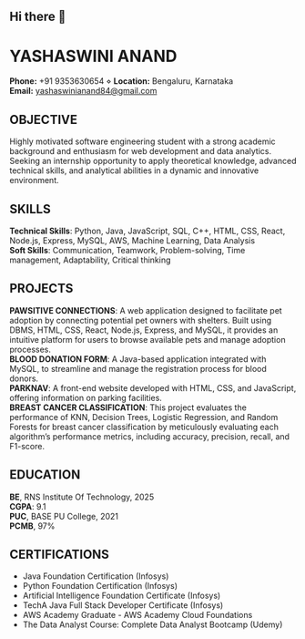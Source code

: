 ## Hi there 👋
# YASHASWINI ANAND
**Phone:** +91 9353630654 ⋄ **Location:** Bengaluru, Karnataka  
**Email:** yashaswinianand84@gmail.com 

## OBJECTIVE
Highly motivated software engineering student with a strong academic background and enthusiasm for web development and data analytics. Seeking an internship opportunity to apply theoretical knowledge, advanced technical skills, and analytical abilities in a dynamic and innovative environment.

## SKILLS
**Technical Skills**: Python, Java, JavaScript, SQL, C++, HTML, CSS, React, Node.js, Express, MySQL, AWS, Machine Learning, Data Analysis  
**Soft Skills**: Communication, Teamwork, Problem-solving, Time management, Adaptability, Critical thinking

## PROJECTS
**PAWSITIVE CONNECTIONS**: A web application designed to facilitate pet adoption by connecting potential pet owners with shelters. Built using DBMS, HTML, CSS, React, Node.js, Express, and MySQL, it provides an intuitive platform for users to browse available pets and manage adoption processes.  
**BLOOD DONATION FORM**: A Java-based application integrated with MySQL, to streamline and manage the registration process for blood donors.  
**PARKNAV**: A front-end website developed with HTML, CSS, and JavaScript, offering information on parking facilities.  
**BREAST CANCER CLASSIFICATION**: This project evaluates the performance of KNN, Decision Trees, Logistic Regression, and Random Forests for breast cancer classification by meticulously evaluating each algorithm’s performance metrics, including accuracy, precision, recall, and F1-score.

## EDUCATION
**BE**, RNS Institute Of Technology, 2025  
**CGPA**: 9.1  
**PUC**, BASE PU College, 2021  
**PCMB**, 97%

## CERTIFICATIONS
- Java Foundation Certification (Infosys)
- Python Foundation Certification (Infosys)
- Artificial Intelligence Foundation Certificate (Infosys)
- TechA Java Full Stack Developer Certificate (Infosys)
- AWS Academy Graduate - AWS Academy Cloud Foundations
- The Data Analyst Course: Complete Data Analyst Bootcamp (Udemy)

<!--
**YASHASWINIanand/YASHASWINIanand** is a ✨ _special_ ✨ repository because its `README.md` (this file) appears on your GitHub profile.

Here are some ideas to get you started:

- 🔭 I’m currently working on ...
- 🌱 I’m currently learning ...
- 👯 I’m looking to collaborate on ...
- 🤔 I’m looking for help with ...
- 💬 Ask me about ...
- 📫 How to reach me: ...
- 😄 Pronouns: ...
- ⚡ Fun fact: ...
-->

